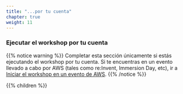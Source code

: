 ```yaml
---
title: "...por tu cuenta"
chapter: true
weight: 11
---
```


### Ejecutar el workshop por tu cuenta


{{% notice warning %}}
Completar esta sección únicamente si estás ejecutando el workshop por tu cuenta. Si te encuentras en un evento llevado a cabo por AWS (tales como re:Invent, Immersion Day, etc), ir a [Iniciar el workshop en un evento de AWS](../aws_event/).
{{% /notice %}}

{{% children %}}
